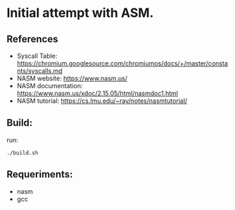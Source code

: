 # Initial attempt with ASM.
## References
- Syscall Table: https://chromium.googlesource.com/chromiumos/docs/+/master/constants/syscalls.md
- NASM website: https://www.nasm.us/
- NASM documentation: https://www.nasm.us/xdoc/2.15.05/html/nasmdoc1.html
- NASM tutorial: https://cs.lmu.edu/~ray/notes/nasmtutorial/

## Build:
run:
```
./build.sh
```
## Requeriments:
- nasm
- gcc

